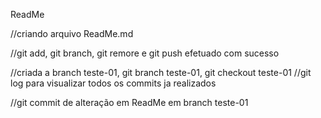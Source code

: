 ReadMe

//criando arquivo ReadMe.md 

//git add, git branch, git remore e git push efetuado com sucesso

//criada a branch teste-01, git branch teste-01, git checkout teste-01
//git log para visualizar todos os commits ja realizados

//git commit de alteração em ReadMe em branch teste-01


